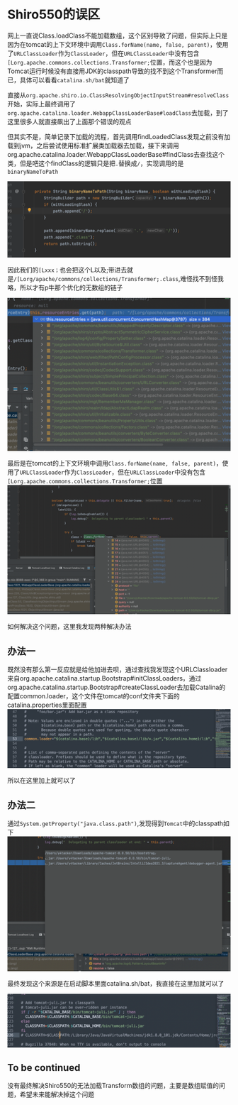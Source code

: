 # Shiro550的误区

网上一直说Class.loadClass不能加载数组，这个区别导致了问题，但实际上只是因为在tomcat的上下文环境中调用`Class.forName(name, false, parent)`，使用了`URLClassLoader`作为`ClassLoader`，但在`URLClassLoader`中没有包含`[Lorg.apache.commons.collections.Transformer;`位置，而这个也是因为Tomcat运行时候没有直接用JDK的classpath导致的找不到这个Transformer而已，具体可以看看`catalina.sh/bat`就知道了



直接从`org.apache.shiro.io.ClassResolvingObjectInputStream#resolveClass`开始，实际上最终调用了`org.apache.catalina.loader.WebappClassLoaderBase#loadClass`去加载，到了这里很多人就直接飙出了上面那个错误的观点

但其实不是，简单记录下加载的流程，首先调用findLoadedClass发现之前没有加载到jvm，之后尝试使用标准扩展类加载器去加载，接下来调用org.apache.catalina.loader.WebappClassLoaderBase#findClass去查找这个类，但是吧这个findClass的逻辑只是把`.`替换成`/`，实现调用的是`binaryNameToPath`

![](img/5.png)

因此我们的`[Lxxx；`也会把这个L以及;带进去就是`/[Lorg/apache/commons/collections/Transformer;.class`,难怪找不到怪我咯，所以才有p牛那个优化的无数组的链子

![](img/6.png)

最后是在tomcat的上下文环境中调用`Class.forName(name, false, parent)`，使用了`URLClassLoader`作为`ClassLoader`，但在`URLClassLoader`中没有包含`[Lorg.apache.commons.collections.Transformer;`位置![](img/1.png)

如何解决这个问题，这里我发现两种解决办法



## 办法一

既然没有那么第一反应就是给他加进去呗，通过查找我发现这个URLClassloader来自org.apache.catalina.startup.Bootstrap#initClassLoaders，通过org.apache.catalina.startup.Bootstrap#createClassLoader去加载Catalina的配置common.loader，这个文件在tomcat的conf文件夹下面的catalina.properties里面配置![](img/2.png)

所以在这里加上就可以了



## 办法二

通过`System.getProperty("java.class.path")`,发现得到`Tomcat`中的classpath如下![](img/3.png)

最终发现这个来源是在启动脚本里面catalina.sh/bat，我直接在这里加就可以了

![](img/4.png)

## To be continued

没有最终解决Shiro550的无法加载Transform数组的问题，主要是数组赋值的问题，希望未来能解决掉这个问题

